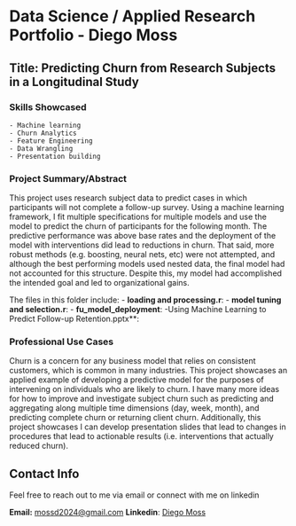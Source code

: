 # Data Science / Applied Research Portfolio - Diego Moss

## Title: Predicting Churn from Research Subjects in a Longitudinal Study


### Skills Showcased
	- Machine learning
	- Churn Analytics
	- Feature Engineering
	- Data Wrangling
	- Presentation building


### Project Summary/Abstract

This project uses research subject data to predict cases in which participants will not complete a follow-up survey. Using a machine learning framework, I fit multiple specifications for multiple models and use the model to predict the churn of participants for the following month. The predictive performance was above base rates and the deployment of the model with interventions did lead to reductions in churn. That said, more robust methods (e.g. boosting, neural nets, etc) were not attempted, and although the best performing models used nested data, the final model had not accounted for this structure. Despite this, my model had accomplished the intended goal and led to organizational gains. 

The files in this folder include:
	- **loading and processing.r**:
	- **model tuning and selection.r**:
	- **fu_model_deployment**:
	-Using Machine Learning to Predict Follow-up Retention.pptx**:

### Professional Use Cases

Churn is a concern for any business model that relies on consistent customers, which is common in many industries. This project showcases an applied example of developing a predictive model for the purposes of intervening on individuals who are likely to churn. I have many more ideas for how to improve and investigate subject churn such as predicting and aggregating along multiple time dimensions (day, week, month), and predicting complete churn or returning client churn. Additionally, this project showcases I can develop presentation slides that lead to changes in procedures that lead to actionable results (i.e. interventions that actually reduced churn). 



## Contact Info

Feel free to reach out to me via email or connect with me on linkedin

**Email:** mossd2024@gmail.com
**Linkedin**: [Diego Moss](www.linkedin.com/in/diego-moss-0941252a2)


